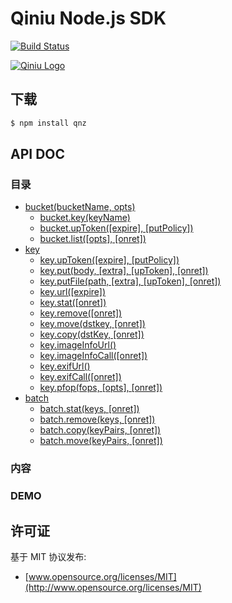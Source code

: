 # Qiniu Node.js SDK

[![Build Status](https://travis-ci.org/lintianzhi/qnz.png?branch=develop)](https://travis-ci.org/lintianzhi/qnz)

[![Qiniu Logo](http://qiniutek.com/images/logo-2.png)](http://qiniu.com/)

## 下载

```bash
$ npm install qnz
```

## API DOC
### 目录

- [bucket(bucketName, opts)](#bucket)
	- [bucket.key(keyName)](#bucket.key)
	- [bucket.upToken([expire], [putPolicy])](#bucket.upToken)
	- [bucket.list([opts], [onret])](#bucket.list)
- [key](#key)
	- [key.upToken([expire], [putPolicy])](#key.upToken)
	- [key.put(body, [extra], [upToken], [onret])](#key.put)
	- [key.putFile(path, [extra], [upToken], [onret])](#key.putFile)
	- [key.url([expire])](#key.url)
	- [key.stat([onret])](#key.stat)
	- [key.remove([onret])](#key.remove)
	- [key.move(dstkey, [onret])](#key.move)
	- [key.copy(dstKey, [onret])](#key.copy)
	- [key.imageInfoUrl()](#key.imageInfoUrl)
	- [key.imageInfoCall([onret])](#key.imageInfoCall)
	- [key.exifUrl()](#key.exifUrl)
	- [key.exifCall([onret])](#key.exifCall)
	- [key.pfop(fops, [opts], [onret])](#key.pfop)
- [batch](#batch)
	- [batch.stat(keys, [onret])](#batch.stat)
	- [batch.remove(keys, [onret])](#batch.remove)
	- [batch.copy(keyPairs, [onret])](#batch.copy)
	- [batch.move(keyPairs, [onret])](#batch.move)

### 内容
<a name="bucket"></a>


### DEMO


## 许可证

基于 MIT 协议发布:

* [www.opensource.org/licenses/MIT](http://www.opensource.org/licenses/MIT)
